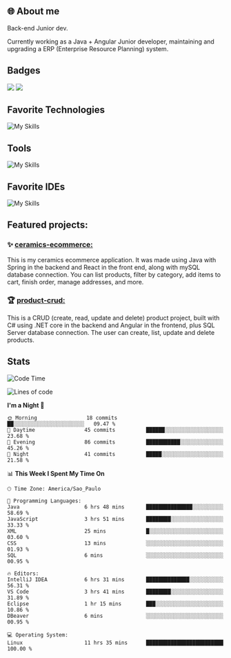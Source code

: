 ## 🌐 About me
Back-end Junior dev.

Currently working as a Java + Angular Junior developer, maintaining and upgrading a ERP (Enterprise Resource Planning) system.


## Badges

<div style="display: inline_block">
  <a href="https://www.credly.com/badges/bc4739f2-3a6a-4965-9292-0904b55d9652/public_url"><img src="https://github.com/user-attachments/assets/0c2e9028-389c-426c-b849-4bd29abbc0cb"></img></a>
  <a href=https://www.credly.com/badges/b0f4b2f6-34ec-4c0b-880f-cde76b902026/public_url"><img src="https://github.com/user-attachments/assets/07231ffe-f6b7-424a-bcc4-543fa6b2d97f"></img></a>
</div>

## Favorite Technologies

![My Skills](https://go-skill-icons.vercel.app/api/icons?i=java,spring,react,angular,typescript,javascript,cs,dotnet&perline=4&titles=true)

## Tools

![My Skills](https://go-skill-icons.vercel.app/api/icons?i=aws,gitlab,git,docker&perline=4&titles=true)

## Favorite IDEs

![My Skills](https://go-skill-icons.vercel.app/api/icons?i=idea,webstorm&perline=3&titles=true)

## Featured projects: 

### :sparkles: [ceramics-ecommerce:](https://github.com/marianarossi/ceramics-ecommerce-API)
This is my ceramics ecommerce application. It was made using Java with Spring in the backend and React in the front end, along with mySQL database connection. You can list products, filter by category, add items to cart, finish order, manage addresses, and more.

### :trophy: [product-crud:](https://github.com/marianarossi/.netCore-product-webAPI)
This is a CRUD (create, read, update and delete) product project, built with C# using .NET core in the backend and Angular in the frontend, plus SQL Server database connection. The user can create, list, update and delete products. 


## Stats

<!--START_SECTION:waka-->
![Code Time](http://img.shields.io/badge/Code%20Time-233%20hrs%2040%20mins-blue)

![Lines of code](https://img.shields.io/badge/From%20Hello%20World%20I%27ve%20Written-41.2%20thousand%20lines%20of%20code-blue)

**I'm a Night 🦉** 

```text
🌞 Morning                18 commits          ██░░░░░░░░░░░░░░░░░░░░░░░   09.47 % 
🌆 Daytime                45 commits          ██████░░░░░░░░░░░░░░░░░░░   23.68 % 
🌃 Evening                86 commits          ███████████░░░░░░░░░░░░░░   45.26 % 
🌙 Night                  41 commits          █████░░░░░░░░░░░░░░░░░░░░   21.58 % 
```


📊 **This Week I Spent My Time On** 

```text
🕑︎ Time Zone: America/Sao_Paulo

💬 Programming Languages: 
Java                     6 hrs 48 mins       ███████████████░░░░░░░░░░   58.69 % 
JavaScript               3 hrs 51 mins       ████████░░░░░░░░░░░░░░░░░   33.33 % 
XML                      25 mins             █░░░░░░░░░░░░░░░░░░░░░░░░   03.60 % 
CSS                      13 mins             ░░░░░░░░░░░░░░░░░░░░░░░░░   01.93 % 
SQL                      6 mins              ░░░░░░░░░░░░░░░░░░░░░░░░░   00.95 % 

🔥 Editors: 
IntelliJ IDEA            6 hrs 31 mins       ██████████████░░░░░░░░░░░   56.31 % 
VS Code                  3 hrs 41 mins       ████████░░░░░░░░░░░░░░░░░   31.89 % 
Eclipse                  1 hr 15 mins        ███░░░░░░░░░░░░░░░░░░░░░░   10.86 % 
DBeaver                  6 mins              ░░░░░░░░░░░░░░░░░░░░░░░░░   00.95 % 

💻 Operating System: 
Linux                    11 hrs 35 mins      █████████████████████████   100.00 % 
```


<!--END_SECTION:waka-->
